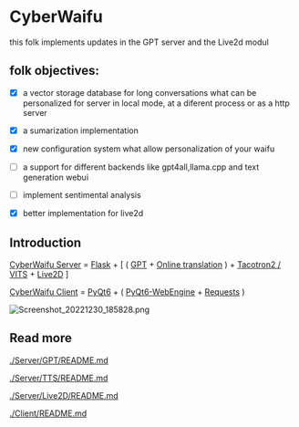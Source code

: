 # CyberWaifu

this folk implements updates in the GPT server and the Live2d modul


## folk objectives:

- [x] a vector storage database for long conversations what can be personalized for server in local mode, at a diferent process or as a http server
- [x] a sumarization implementation
- [x] new configuration system what allow personalization of your waifu
- [ ] a support for different backends like gpt4all,llama.cpp and text generation webui
- [ ] implement sentimental analysis
- [x] better implementation for live2d


## Introduction

[CyberWaifu Server](https://github.com/jieran233/CyberWaifu/blob/main/Server) = [Flask](https://flask.palletsprojects.com) + [ ( [GPT](https://github.com/jieran233/CyberWaifu) + [Online translation](https://github.com/Animenosekai/translate) ) + [Tacotron2 / VITS](https://github.com/luoyily/MoeTTS) + [Live2D](https://github.com/jieran233/CyberWaifu/blob/main/Server/Live2D) ]

[CyberWaifu Client](https://github.com/jieran233/CyberWaifu/blob/main/Client) = [PyQt6](https://pypi.org/project/PyQt6/) + ( [PyQt6-WebEngine](https://pypi.org/project/PyQt6-WebEngine/) + [Requests](https://requests.readthedocs.io/) )

![Screenshot_20221230_185828.png](https://s2.loli.net/2022/12/30/qBkD4s5wIOdLhgS.png)

## Read more

[./Server/GPT/README.md](https://github.com/jieran233/CyberWaifu/blob/main/Server/GPT/README.md)

[./Server/TTS/README.md](https://github.com/jieran233/CyberWaifu/blob/main/Server/TTS/README.md)

[./Server/Live2D/README.md](https://github.com/jieran233/CyberWaifu/blob/main/Server/Live2D/README.md)

[./Client/README.md](https://github.com/jieran233/CyberWaifu/blob/main/Client/README.md)
